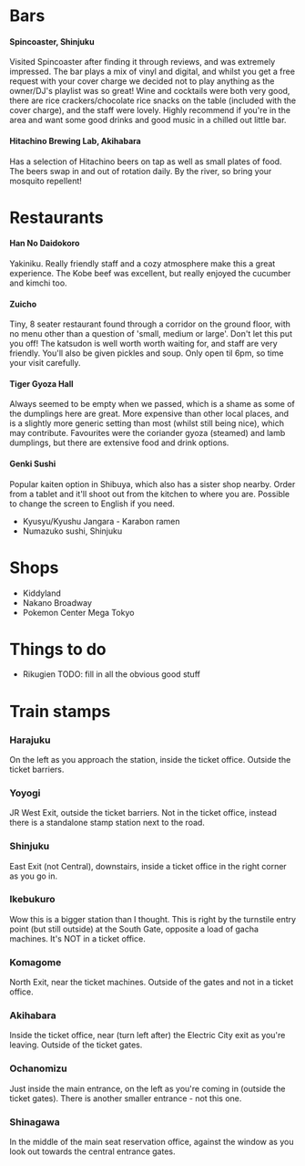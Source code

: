 # Bars

#### Spincoaster, Shinjuku
Visited Spincoaster after finding it through reviews, and was extremely impressed. The bar plays a mix of vinyl and digital, and whilst you get a free request with your cover charge we decided not to play anything as the owner/DJ's playlist was so great! Wine and cocktails were both very good, there are rice crackers/chocolate rice snacks on the table (included with the cover charge), and the staff were lovely. Highly recommend if you're in the area and want some good drinks and good music in a chilled out little bar.

#### Hitachino Brewing Lab, Akihabara
Has a selection of Hitachino beers on tap as well as small plates of food. The beers swap in and out of rotation daily. By the river, so bring your mosquito repellent!

# Restaurants
#### Han No Daidokoro
Yakiniku. Really friendly staff and a cozy atmosphere make this a great experience. The Kobe beef was excellent, but really enjoyed the cucumber and kimchi too.

#### Zuicho
Tiny, 8 seater restaurant found through a corridor on the ground floor, with no menu other than a question of 'small, medium or large'. Don't let this put you off! The katsudon is well worth worth waiting for, and staff are very friendly. You'll also be given pickles and soup. Only open til 6pm, so time your visit carefully.

#### Tiger Gyoza Hall
Always seemed to be empty when we passed, which is a shame as some of the dumplings here are great. More expensive than other local places, and is a slightly more generic setting than most (whilst still being nice), which may contribute. Favourites were the coriander gyoza (steamed) and lamb dumplings, but there are extensive food and drink options.

#### Genki Sushi
Popular kaiten option in Shibuya, which also has a sister shop nearby. Order from a tablet and it'll shoot out from the kitchen to where you are. Possible to change the screen to English if you need.

- Kyusyu/Kyushu Jangara - Karabon ramen
- Numazuko sushi, Shinjuku


# Shops
- Kiddyland
- Nakano Broadway
- Pokemon Center Mega Tokyo

# Things to do
- Rikugien
TODO: fill in all the obvious good stuff

# Train stamps

### Harajuku
On the left as you approach the station, inside the ticket office. Outside the ticket barriers.

### Yoyogi
JR West Exit, outside the ticket barriers. Not in the ticket office, instead there is a standalone stamp station next to the road.

### Shinjuku
East Exit (not Central), downstairs, inside a ticket office in the right corner as you go in.

### Ikebukuro
Wow this is a bigger station than I thought. This is right by the turnstile entry point (but still outside) at the South Gate, opposite a load of gacha machines. It's NOT in a ticket office.

### Komagome
North Exit, near the ticket machines. Outside of the gates and not in a ticket office.

### Akihabara
Inside the ticket office, near (turn left after) the Electric City exit as you're leaving. Outside of the ticket gates.

### Ochanomizu
Just inside the main entrance, on the left as you're coming in (outside the ticket gates). There is another smaller entrance - not this one.

### Shinagawa
In the middle of the main seat reservation office, against the window as you look out towards the central entrance gates.
